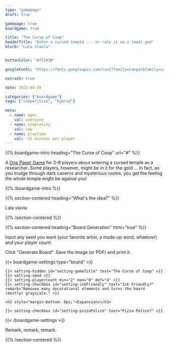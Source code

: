 ```yaml
---
type: "gamepage"
draft: true

gamepage: true
boardgame: true

title: "The Curse of Coop"
headerTitle: "Enter a cursed temple ... or rule it as a (mad) god"
blurb: "Lala vlavla"


buttonColor: "#7C593B"

googleFonts: "https://fonts.googleapis.com/css2?family=Langar&family=Londrina+Solid:wght@100;300;400;900&display=swap"

extraJS: true

date: 2021-04-29

categories: ["boardgame"]
tags: ["competitive", "hybrid"]

meta: 
  - name: ages
    val: everyone
  - name: complexity
    val: low
  - name: playtime
    val: ~15 minutes per player
---
```



{{% boardgame-intro heading="The Curse of Coop" url="#" %}}

A [One Paper Game](/boardgames#one_paper_games) for 2&ndash;8 players about entering a cursed temple as a researcher. Some players, however, might be in it for the gold ... In fact, as you trudge through dark caverns and mysterious rooms, you get the feeling the whole temple might be against you!

{{% /boardgame-intro %}}

{{% section-centered heading="What's the idea?" %}}

Lala vlavla

{{% /section-centered %}}

{{% section-centered heading="Board Generation" html="true" %}}
  
  <p>Input any seed you want (your favorite artist, a made-up word, whatever) and your player count.</p>
  <p>Click "Generate Board". Save the image (or PDF) and print it.</p>

  {{< boardgame-settings type="board" >}}

    {{< setting-hidden id="setting-gameTitle" text="The Curse of Coop" >}}
    {{< setting-seed >}}
    {{< setting-playercount min="2" max="8" def="4" >}}
    {{< setting-checkbox id="setting-inkFriendly" text="Ink Friendly?" remark="Removes many decorational elements and turns the board (mostly) grayscale." >}}

    <h3 style="margin-bottom: 0px;">Expansions</h3>

    {{< setting-checkbox id="setting-pizzaPolice" text="Pizza Police?" >}}

  {{< /boardgame-settings >}}

  <p>Remark, remark, remark.</p>

{{% /section-centered %}}